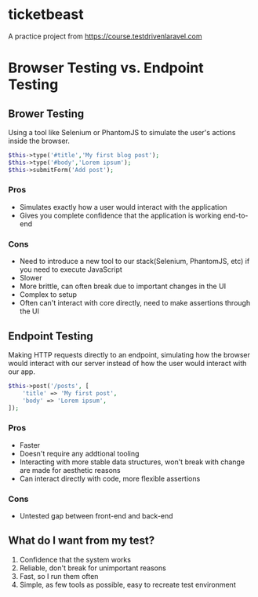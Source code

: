 # ticketbeast

A practice project from https://course.testdrivenlaravel.com

# Browser Testing vs. Endpoint Testing

## Brower Testing

Using a tool like Selenium or PhantomJS to simulate the user's actions inside the browser.

```php
$this->type('#title','My first blog post');
$this->type('#body','Lorem ipsum');
$this->submitForm('Add post');
```
### Pros

- Simulates exactly how a user would interact with the application
- Gives you complete confidence that the application is working end-to-end

### Cons

- Need to introduce a new tool to our stack(Selenium, PhantomJS, etc) if you need to execute JavaScript
- Slower
- More brittle, can often break due to important changes in the UI
- Complex to setup
- Often can't interact with core directly, need to make assertions through the UI

## Endpoint Testing

Making HTTP requests directly to an endpoint, simulating how the browser would interact with our server instead of how the user would interact with our app.

```php
$this->post('/posts', [
    'title' => 'My first post',
    'body' => 'Lorem ipsum',
]);
```

### Pros

- Faster
- Doesn't require any addtional tooling
- Interacting with more stable data structures, won't break with change are made for aesthetic reasons
- Can interact directly with code, more flexible assertions

### Cons

- Untested gap between front-end and back-end

## What do I want from my test?

1. Confidence that the system works
2. Reliable, don't break for unimportant reasons
3. Fast, so I run them often
4. Simple, as few tools as possible, easy to recreate test environment

